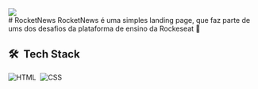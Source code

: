<img src="https://raw.githubusercontent.com/gist/ricksonlberigo/634abcf7d69f7d287fa3b55959a9e31d/raw/dd575e188dddb39f66014ceed2287d7ca5e0e736/rocketnewslogo.svg">
<br>
# RocketNews
RocketNews é uma simples landing page, que faz parte de ums dos desafios da plataforma de ensino da Rockeseat 🚀

<br>

## 🛠 &nbsp;Tech Stack
![HTML](https://img.shields.io/badge/-HTML-05122A?style=flat&logo=HTML5)&nbsp;
![CSS](https://img.shields.io/badge/-CSS-05122A?style=flat&logo=CSS3&logoColor=1572B6)&nbsp;
